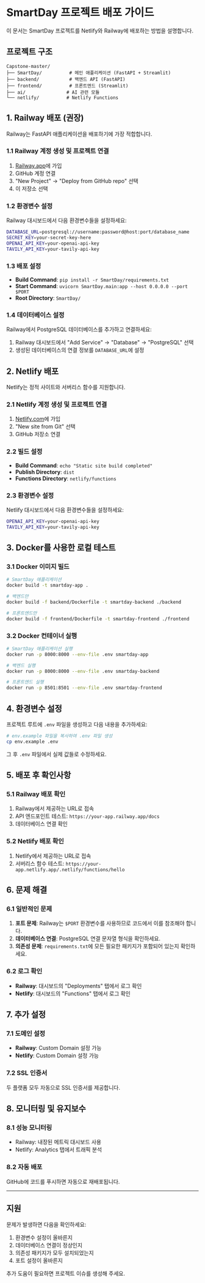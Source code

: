 # SmartDay 프로젝트 배포 가이드

이 문서는 SmartDay 프로젝트를 Netlify와 Railway에 배포하는 방법을 설명합니다.

## 프로젝트 구조

```
Capstone-master/
├── SmartDay/          # 메인 애플리케이션 (FastAPI + Streamlit)
├── backend/           # 백엔드 API (FastAPI)
├── frontend/          # 프론트엔드 (Streamlit)
├── ai/               # AI 관련 모듈
└── netlify/          # Netlify Functions
```

## 1. Railway 배포 (권장)

Railway는 FastAPI 애플리케이션을 배포하기에 가장 적합합니다.

### 1.1 Railway 계정 생성 및 프로젝트 연결

1. [Railway.app](https://railway.app)에 가입
2. GitHub 계정 연결
3. "New Project" → "Deploy from GitHub repo" 선택
4. 이 저장소 선택

### 1.2 환경변수 설정

Railway 대시보드에서 다음 환경변수들을 설정하세요:

```bash
DATABASE_URL=postgresql://username:password@host:port/database_name
SECRET_KEY=your-secret-key-here
OPENAI_API_KEY=your-openai-api-key
TAVILY_API_KEY=your-tavily-api-key
```

### 1.3 배포 설정

- **Build Command**: `pip install -r SmartDay/requirements.txt`
- **Start Command**: `uvicorn SmartDay.main:app --host 0.0.0.0 --port $PORT`
- **Root Directory**: `SmartDay/`

### 1.4 데이터베이스 설정

Railway에서 PostgreSQL 데이터베이스를 추가하고 연결하세요:

1. Railway 대시보드에서 "Add Service" → "Database" → "PostgreSQL" 선택
2. 생성된 데이터베이스의 연결 정보를 `DATABASE_URL`에 설정

## 2. Netlify 배포

Netlify는 정적 사이트와 서버리스 함수를 지원합니다.

### 2.1 Netlify 계정 생성 및 프로젝트 연결

1. [Netlify.com](https://netlify.com)에 가입
2. "New site from Git" 선택
3. GitHub 저장소 연결

### 2.2 빌드 설정

- **Build Command**: `echo "Static site build completed"`
- **Publish Directory**: `dist`
- **Functions Directory**: `netlify/functions`

### 2.3 환경변수 설정

Netlify 대시보드에서 다음 환경변수들을 설정하세요:

```bash
OPENAI_API_KEY=your-openai-api-key
TAVILY_API_KEY=your-tavily-api-key
```

## 3. Docker를 사용한 로컬 테스트

### 3.1 Docker 이미지 빌드

```bash
# SmartDay 애플리케이션
docker build -t smartday-app .

# 백엔드만
docker build -f backend/Dockerfile -t smartday-backend ./backend

# 프론트엔드만
docker build -f frontend/Dockerfile -t smartday-frontend ./frontend
```

### 3.2 Docker 컨테이너 실행

```bash
# SmartDay 애플리케이션 실행
docker run -p 8000:8000 --env-file .env smartday-app

# 백엔드 실행
docker run -p 8000:8000 --env-file .env smartday-backend

# 프론트엔드 실행
docker run -p 8501:8501 --env-file .env smartday-frontend
```

## 4. 환경변수 설정

프로젝트 루트에 `.env` 파일을 생성하고 다음 내용을 추가하세요:

```bash
# env.example 파일을 복사하여 .env 파일 생성
cp env.example .env
```

그 후 `.env` 파일에서 실제 값들로 수정하세요.

## 5. 배포 후 확인사항

### 5.1 Railway 배포 확인

1. Railway에서 제공하는 URL로 접속
2. API 엔드포인트 테스트: `https://your-app.railway.app/docs`
3. 데이터베이스 연결 확인

### 5.2 Netlify 배포 확인

1. Netlify에서 제공하는 URL로 접속
2. 서버리스 함수 테스트: `https://your-app.netlify.app/.netlify/functions/hello`

## 6. 문제 해결

### 6.1 일반적인 문제

1. **포트 문제**: Railway는 `$PORT` 환경변수를 사용하므로 코드에서 이를 참조해야 합니다.
2. **데이터베이스 연결**: PostgreSQL 연결 문자열 형식을 확인하세요.
3. **의존성 문제**: `requirements.txt`에 모든 필요한 패키지가 포함되어 있는지 확인하세요.

### 6.2 로그 확인

- **Railway**: 대시보드의 "Deployments" 탭에서 로그 확인
- **Netlify**: 대시보드의 "Functions" 탭에서 로그 확인

## 7. 추가 설정

### 7.1 도메인 설정

- **Railway**: Custom Domain 설정 가능
- **Netlify**: Custom Domain 설정 가능

### 7.2 SSL 인증서

두 플랫폼 모두 자동으로 SSL 인증서를 제공합니다.

## 8. 모니터링 및 유지보수

### 8.1 성능 모니터링

- Railway: 내장된 메트릭 대시보드 사용
- Netlify: Analytics 탭에서 트래픽 분석

### 8.2 자동 배포

GitHub에 코드를 푸시하면 자동으로 재배포됩니다.

---

## 지원

문제가 발생하면 다음을 확인하세요:

1. 환경변수 설정이 올바른지
2. 데이터베이스 연결이 정상인지
3. 의존성 패키지가 모두 설치되었는지
4. 포트 설정이 올바른지

추가 도움이 필요하면 프로젝트 이슈를 생성해 주세요.
